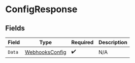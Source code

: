 # ConfigResponse


## Fields

| Field                                                       | Type                                                        | Required                                                    | Description                                                 |
| ----------------------------------------------------------- | ----------------------------------------------------------- | ----------------------------------------------------------- | ----------------------------------------------------------- |
| `Data`                                                      | [WebhooksConfig](../../Models/Components/WebhooksConfig.md) | :heavy_check_mark:                                          | N/A                                                         |